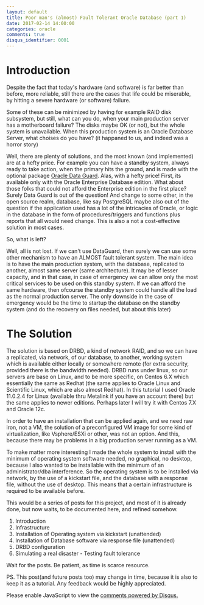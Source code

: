 ```yaml
---
layout: default
title: Poor man's (almost) Fault Tolerant Oracle Database (part 1)
date: 2017-02-14 14:00:00
categories: oracle
comments: true
disqus_identifier: 0001
---
```

# Introduction
Despite the fact that today's hardware (and software) is far better than before, more reliable, still there are the cases
that life could be miserable, by hitting a severe hardware (or software) failure.

Some of these can be minimized by having for example RAID disk subsystem, but still, what can you do, when your main production 
server has a motherboard failure? The disks maybe OK (or not), but the whole system is unavailable. When this production 
system is an Oracle Database Server, what choises do you have? (it happaned to us, and indeed was a horror story)

Well, there are plenty of solutions, and the most known (and implemented) are at a hefty price. For example you can have a standby
system, always ready to take action, when the primary hits the ground, and is made with the optional package 
[Oracle Data Guard](https://en.wikipedia.org/wiki/Oracle_Data_Guard). Alas, with a hefty price! First, its available only
with the Oracle Enterprise Database edition. What about those folks that could not afford the Enterprise edition in the first
place? Surely Data Guard is out of the question! And change to some other, in the open source realm, database, like say PostgreSQL
maybe also out of the question if the application used has a lot of the intricacies of Oracle, or logic in the database in 
the form of procedures/triggers and functions plus reports that all would need change. This is also a not a cost-effective solution
in most cases.

So, what is left?

Well, all is not lost. If we can't use DataGuard, then surely we can use some other mechanism to have an ALMOST fault tolerant system. The main idea is to have the main production system, with the database, replicated to another, almost same server (same architecture). It may be of lesser capacity, and in that case, in case of emergency we can allow only the most critical services to be used on this standby system. If we can afford the same hardware, then ofcourse the standby system could handle all the load as the normal production server. The only downside in the case of emergency would be the time to startup the database on the standby system (and do the recovery on files needed, but about this later)

# The Solution

The solution is based on DRBD, a kind of network RAID, and so we can have a replicated, via network, of our database, to another, working system which is available either locally or somewhere remote (for extra security, provided there is the bandwidth needed). DRBD runs under linux, so our servers are base on Linux, and to be more specific, on Centos 6.X which essentially the same as Redhat (the same applies to Oracle Linux and Scientific Linux, which are also almost Redhat). In this tutorial I used Oracle 11.0.2.4 for Linux (available thru Metalink if you have an account there) but the same applies to newer editions. Perhaps later I will try it with Centos 7.X and Oracle 12c.

In order to have an installation that can be applied again, and we need raw iron, not a VM, the solution of a preconfigured VM image for some kind of virtualization, like Vsphere/ESXi or other, was not an option. And this, because there may be problems in a big production server running as a VM. 

To make matter more interesting I made the whole system to install with the minimum of operating system software needed, no graphical, no desktop, because I also wanted to be installable with the minimum of an administrator/dba interference. So the operating system is to be installed via network, by the use of a kickstart file, and the database with a response file, without the use of desktop. This means that a certain infrastructure is required to be available before.

This would be a series of posts for this project, and most of it is already done, but now waits, to be documented here, and refined somehow.

  1. Introduction 
  2. Infrastructure
  3. Installation of Operating system via kickstart (unattended)
  4. Installation of Database software via response file (unattended)
  5. DRBD configuration 
  6. Simulating a real disaster - Testing fault tolerance

Wait for the posts. Be patient, as time is scarce resource.

PS. This post(and future posts too) may change in time, because it is also to keep it as a tutorial. 
Any feedback would be highly appreciated. 


<div id="disqus_thread"></div>
<script>
  var disqus_config = function () {
    this.page.url = "{{ page.url | prepend: site.url }}";
    this.page.identifier = "{{ page.disqus_identifier }}"; 
  };
  (function() { // DON'T EDIT BELOW THIS LINE
    var d = document, s = d.createElement('script');
    s.src = '//savvaspavlidis.disqus.com/embed.js';
    s.setAttribute('data-timestamp', +new Date());
    (d.head || d.body).appendChild(s);
})();
</script>
<noscript>Please enable JavaScript to view the <a href="https://disqus.com/?ref_noscript">comments powered by Disqus.</a></noscript>
